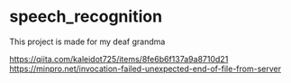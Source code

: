 # speech_recognition  
This project is made for my deaf grandma  

https://qiita.com/kaleidot725/items/8fe6b6f137a9a8710d21  
https://minpro.net/invocation-failed-unexpected-end-of-file-from-server  
